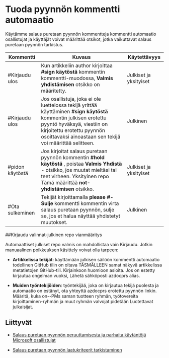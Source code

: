 # <a name="pull-request-comment-automation"></a>Tuoda pyynnön kommentti automaatio

Käytämme salaus puretaan pyynnön kommentteja kommentti automaatio osallistujat ja käyttäjät voivat määrittää otsikot, jotka vaikuttavat salaus puretaan pyynnön tarkistus.

| Kommentti | Kuvaus | Käytettävyys|
| -------- |-------------|-------------|
|#Kirjaudu ulos | Kun artikkeliin author kirjoittaa **#sign käytöstä** kommentin kommentti-muodossa, **Valmis yhdistämisen** otsikko on määritetty. | Julkiset ja yksityiset|
|#Kirjaudu ulos | Jos osallistuja, joka ei ole luettelossa tekijä yrittää käyttäminen **#sign käytöstä** kommentin julkisen erotettu pyyntö hyväksyä, viestiin on kirjoitettu erotettu pyynnön osoittavaksi ainoastaan sen tekijä voi määrittää selitteen. | Julkinen |
|#pidon käytöstä | Jos kirjoitat salaus puretaan pyynnön kommentin **#hold käytöstä** , poistaa **Valmis Yhdistä** - otsikko, jos muutat mieltäsi tai teet virheen. Yksityinen repo Tämä määrittää **not-yhdistämisen** otsikko. | Julkiset ja yksityiset |
| #Ota sulkeminen | Tekijät kirjoittamalla **please #-Sulje** kommentti kommentin virta salaus puretaan pyynnön, sulje se, jos et halua näyttää yhdistetyt muutokset. | Julkinen |

##<a name="troubleshooting-sign-offs-in-the-public-repo"></a>Kirjaudu valinnat-julkinen repo vianmääritys

Automaattiset julkiset repo valmis on mahdollistaa vain Kirjaudu. Jotkin manuaalinen poikkeuksen käsittely voivat olla tarpeen:

- **Artikkelissa tekijät**: käyttämään julkisen säilöön kommentti automaatio todellinen GitHub tilin on oltava TÄSMÄLLEEN samat näkyvä artikkelissa metatietojen GitHub-tili. Kirjainkoon huomioon asioita. Jos on estetty kirjautua ongelman vuoksi, Lähetä sähköposti azdocprs alias.

- **Muiden työntekijöiden**: työntekijää, joka on kirjautua tekijä puolesta ja automaatio on estänyt, ota yhteyttä azdocprs erotettu pyynnön linkin. Määritä, kuka on--PMs saman tuotteen ryhmän, työtovereita kirjoittaminen-ryhmän ja muut ryhmän valvojat pidetään Luotettavat julkaisijat.



## <a name="related"></a>Liittyvät

- [Salaus puretaan pyynnön peruuttamisesta ja parhaita käytäntöjä Microsoft osallistujat](contributor-guide-pull-request-etiquette.md)

- [Salaus puretaan pyynnön laatukriteerit tarkistaminen](contributor-guide-pr-criteria.md)
